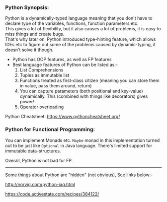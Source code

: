 
### Python Synopsis:

Python is a dynamically-typed language meaning that you don't have to declare type of the variables, functions, function parameters etc.<br>
This gives a lot of flexibility, but it also causes a lot of problems, it is easy to miss things and create bugs.<br>
That's why later on, Python introduced type-hinting feature, which allows IDEs etc to figure out some of the problems caused by dynamic-typing, it doesn't solve it though.

- Python has OOP features, as well as FP features
- Best language features of Python can be listed as:-
    1. List Comprehensions
    2. Tuples as immutable list
    3. Functions treated as first-class citizen (meaning you can store them in value, pass them around, return)
    4. You can capture parameters (both positional and key-value) dynamically. This (combined with things like decorators) gives power! 
    5. Operator overloading


Python Cheatsheet: https://www.pythoncheatsheet.org/


### Python for Functional Programming:
You can implement Monads etc. `Maybe` monad in this implementation turned out to be just like `Optional` in Java language.
There's limited support for immutable data-structures.

Overall, Python is not bad for FP.

<hr>
Some things about Python are "hidden" (not obvious), See links below:-

http://norvig.com/python-iaq.html

https://code.activestate.com/recipes/384122/

